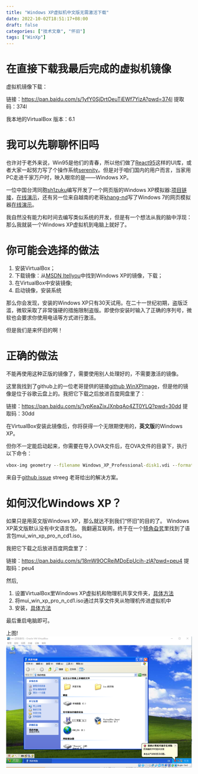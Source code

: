 ```yaml
---
title: "Windows XP虚拟机中文版无需激活下载"
date: 2022-10-02T18:51:17+08:00
draft: false
categories: ["技术文章", "怀旧"]
tags: ["WinXp"]
---
```

# 在直接下载我最后完成的虚拟机镜像
虚拟机镜像下载：

链接：https://pan.baidu.com/s/1yfY0SjDrtOeuTiEWf7YizA?pwd=374l 
提取码：374l 

我本地的VirtualBox 版本：6.1

# 我可以先聊聊怀旧吗
也许对于老外来说，Win95是他们的青春，所以他们做了[React95](https://github.com/arturbien/React95)这样的UI库，或者大家一起努力写了个操作系统[serenity](https://github.com/SerenityOS/serenity)。但是对于咱们国内的用户而言，当家用PC走进千家万户时，映入眼帘的是——Windows XP。

一位中国台湾同胞[sh1zuku](https://sh1zuku.csie.io/#/)编写开发了一个网页版的Windows XP模拟器:[项目链接](https://github.com/ShizukuIchi/winXP)，[在线演示](https://winxp.vercel.app/)，还有另一位来自越南的老哥[khang-nd](https://khang-nd.vercel.app/)写了Windows 7的网页模拟器[在线演示](https://win7simu.visnalize.com/)。

我自然没有能力和时间去编写类似系统的开发，但是有一个想法从我的脑中浮现：那么我就装一个Windows XP虚拟机到电脑上就好了。

# 你可能会选择的做法
1. 安装VirtualBox；
2. 下载镜像：从[MSDN Itellyou](https://msdn.itellyou.cn/)中找到Windows XP的镜像，下载；
3. 在VirtualBox中安装镜像;
4. 启动镜像，安装系统

那么你会发现，安装的Windows XP只有30天试用。在二十一世纪初期，盗版泛滥，微软采取了非常强硬的措施限制盗版。即使你安装时输入了正确的序列号，微软也会要求你使用电话等方式进行激活。

但是我们是来怀旧的啊！

# 正确的做法
不能再使用这种正版的镜像了，需要使用别人处理好的，不需要激活的镜像。

这里我找到了github上的一位老哥提供的链接[github WinXPImage](https://github.com/lucianoferrari/winxpimage)，但是他的镜像是位于谷歌云盘上的。我把它下载之后放进百度网盘里了：

链接：https://pan.baidu.com/s/1ypKeaZixJXnbqAo4ZT0YLQ?pwd=30dd 
提取码：30dd 

在VirtualBox安装此镜像后，你将获得一个无限期使用的，**英文版**的Windows XP。

但你不一定能启动起来，你需要在导入OVA文件后，在OVA文件的目录下，执行以下命令：
``` cmd
vbox-img geometry --filename Windows_XP_Professional-disk1.vdi --format VDI --cylinders 5874 --heads 255 --sectors 56
```
来自于[github issue](https://github.com/lucianoferrari/winxpimage/issues/1) streeg 老哥给出的解决方案。

# 如何汉化Windows XP？
如果只是用英文版Windows XP，那么就达不到我们“怀旧”的目的了。
Windows XP英文版默认没有中文语言包。
我翻遍互联网，终于在一个[犄角旮旯](https://msdn.alicesworld.tech/Windows%20XP)里找到了语言包mui_win_xp_pro_n_cd1.iso。

我把它下载之后放进百度网盘里了：

链接：https://pan.baidu.com/s/18mW9OCRejMDoEpUcih-zlA?pwd=peu4 
提取码：peu4 

然后,
1. 设置VirtualBox里Windows XP虚拟机和物理机共享文件夹，[具体方法](https://www.jianshu.com/p/060103d48244)
2. 将mui_win_xp_pro_n_cd1.iso通过共享文件夹从物理机传进虚拟机中
3. 安装，[具体方法](https://www.docin.com/p-2998336055.html)

最后重启电脑即可。

上图!
![](/images/nostalgic_xp.png)

